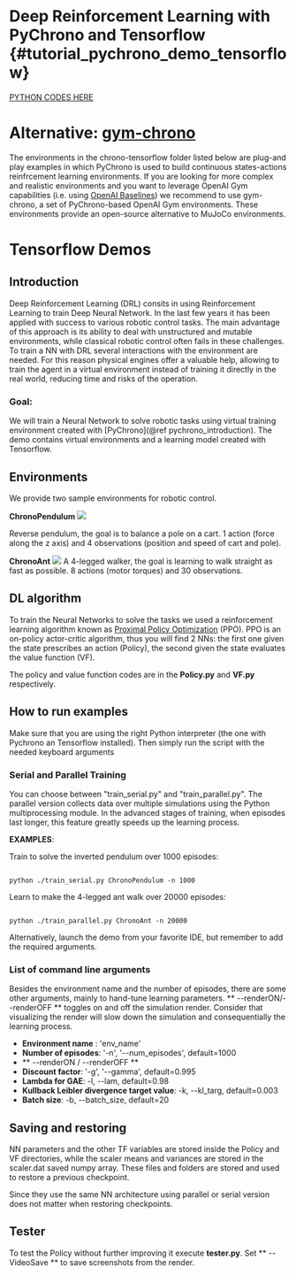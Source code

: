 Deep Reinforcement Learning with PyChrono and Tensorflow {#tutorial_pychrono_demo_tensorflow}
==========================
[PYTHON CODES HERE](https://github.com/projectchrono/chrono/tree/develop/src/demos/python/chrono-tensorflow)

# Alternative: [gym-chrono](https://github.com/projectchrono/gym-chrono)
The environments in the chrono-tensorflow folder listed below are plug-and play examples in which PyChrono is used to build continuous states-actions reinfrcement learning environments. 
If you are looking for more complex and realistic environments and you want to leverage OpenAI Gym capabilities (i.e. using [OpenAI Baselines](https://github.com/openai/baselines)) we recommend to use gym-chrono, a set of PyChrono-based OpenAI Gym environments. 
These environments provide an open-source alternative to MuJoCo environments.
# Tensorflow Demos
## Introduction
Deep Reinforcement Learning (DRL) consits in using Reinforcement Learning to train Deep Neural Network. In the last few years it has been applied with success to various robotic control tasks. 
The main advantage of this approach is its ability to deal with unstructured and mutable environments, while classical robotic control often fails in these challenges.
To train a NN with DRL several interactions with the environment are needed. For this reason physical engines offer a valuable help, allowing to train the agent in a virtual environment instead of training it directly in the real world, reducing time and risks of the operation.
### Goal:
We will train a Neural Network to solve robotic tasks using virtual training environment created with [PyChrono](@ref pychrono_introduction).
The demo contains virtual environments and a learning model created with Tensorflow. 

## Environments
We provide two sample environments for robotic control. 

**ChronoPendulum** 
![](http://projectchrono.org/assets/manual/Tutorial_tensorflow_pendulum.jpg)

Reverse pendulum, the goal is to balance a pole on a cart.  1 action (force along the z axis) and 4 observations (position and speed of cart and pole).

**ChronoAnt** 
![](http://projectchrono.org/assets/manual/Tutorial_tensorflow_ant.jpg)
A 4-legged walker, the goal is learning to walk straight as fast as possible. 8 actions (motor torques) and 30 observations.

## DL algorithm

To train the Neural Networks to solve the tasks we used a reinforcement learning algorithm known as [Proximal Policy Optimization](https://arxiv.org/abs/1707.06347) (PPO). PPO is an on-policy actor-critic algorithm, thus you will find 2 NNs: the first one given the state prescribes an action (Policy), the second given the state evaluates the value function (VF).

The policy and value function codes are in the **Policy.py** and **VF.py** respectively.


## How to run examples
Make sure that you are using the right Python interpreter (the one with Pychrono an Tensorflow installed). 
Then simply run the script with the needed keyboard arguments

### Serial and Parallel Training
You can choose between "train_serial.py" and "train_parallel.py". The parallel version collects data over multiple simulations using the Python multiprocessing module. In the advanced stages of training, when episodes last longer, this feature greatly speeds up the learning process. 

**EXAMPLES**: 

Train to solve the inverted pendulum over 1000 episodes:

~~~~~~~~~~~~~{.sh}

python ./train_serial.py ChronoPendulum -n 1000

~~~~~~~~~~~~~

Learn to make the 4-legged ant walk over 20000 episodes:

~~~~~~~~~~~~~{.sh}

python ./train_parallel.py ChronoAnt -n 20000

~~~~~~~~~~~~~

Alternatively, launch the demo from your favorite IDE, but remember to add the required arguments.

### List of command line arguments
Besides the environment name and the number of episodes, there are some other arguments, mainly to hand-tune learning parameters.
** --renderON/--renderOFF ** toggles on and off the simulation render. Consider that visualizing the render will slow down the simulation and consequentially the learning process.

 - **Environment name** : 'env_name'
 - **Number of episodes**: '-n', '--num_episodes', default=1000
 - ** --renderON   /    --renderOFF **
 - **Discount factor**: '-g', '--gamma', default=0.995
 - **Lambda for GAE**: -l, --lam, default=0.98
 - **Kullback Leibler divergence target value**: -k, --kl_targ, default=0.003
 - **Batch size**: -b, --batch_size, default=20

## Saving and restoring

NN parameters and the other TF variables are stored inside the Policy and VF directories, while the scaler means and variances are stored in the scaler.dat saved numpy array. These files and folders are stored and used to restore a previous checkpoint.

Since they use the same NN architecture using parallel or serial version does not matter when restoring checkpoints.

## Tester

To test the Policy without further improving it execute **tester.py**. Set ** --VideoSave ** to save screenshots from the render.

